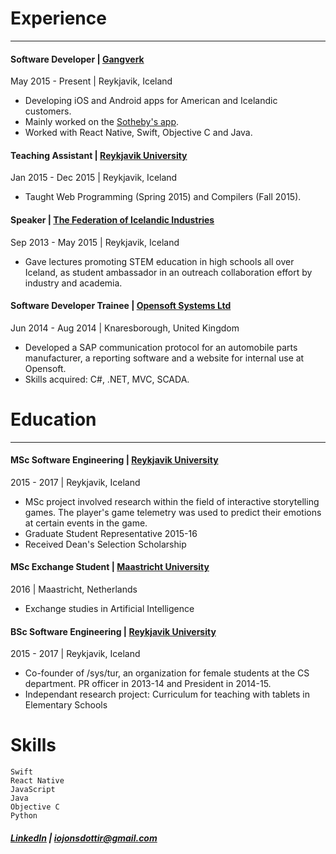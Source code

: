 # Experience
___
#### **Software Developer** | [Gangverk](http://gangverk.is/)
May 2015 - Present | Reykjavik, Iceland
- Developing iOS and Android apps for American and Icelandic customers.
- Mainly worked on the [Sotheby's app](https://itunes.apple.com/us/app/sothebys/id1061156465?mt=8).
- Worked with React Native, Swift, Objective C and Java.

#### **Teaching Assistant** | [Reykjavik University](https://www.ru.is/)
Jan 2015 - Dec 2015 | Reykjavik, Iceland
- Taught Web Programming (Spring 2015) and Compilers (Fall 2015).

#### **Speaker** | [The Federation of Icelandic Industries](http://www.si.is/)
Sep 2013 - May 2015 | Reykjavik, Iceland
- Gave lectures promoting STEM education in high schools all over Iceland, as student ambassador in an outreach collaboration effort by industry and academia.

#### **Software Developer Trainee** | [Opensoft Systems Ltd](http://www.opensoftsystems.co.uk/)
Jun 2014 - Aug 2014 | Knaresborough, United Kingdom
- Developed a SAP communication protocol for an automobile parts manufacturer, a reporting software and a website for internal use at Opensoft. 
- Skills acquired: C#, .NET, MVC, SCADA.

# Education
___
#### **MSc Software Engineering** | [Reykjavik University](https://www.ru.is/)
2015 - 2017 | Reykjavik, Iceland
- MSc project involved research within the field of interactive storytelling games. The player's game telemetry was used to predict their emotions at certain events in the game.
- Graduate Student Representative 2015-16
- Received Dean's Selection Scholarship

#### **MSc Exchange Student** | [Maastricht University](https://www.maastrichtuniversity.nl/)
2016 | Maastricht, Netherlands
- Exchange studies in Artificial Intelligence

#### **BSc Software Engineering** | [Reykjavik University](https://www.ru.is/)
2015 - 2017 | Reykjavik, Iceland
- Co-founder of /sys/tur, an organization for female students at the CS department. PR officer in 2013-14 and President in 2014-15.
- Independant research project: Curriculum for teaching with tablets in Elementary Schools

# Skills
```
Swift
React Native
JavaScript
Java
Objective C
Python
```
##### [LinkedIn](linkedin.com/in/ingibjorg-osk-jonsdottir) | iojonsdottir@gmail.com

